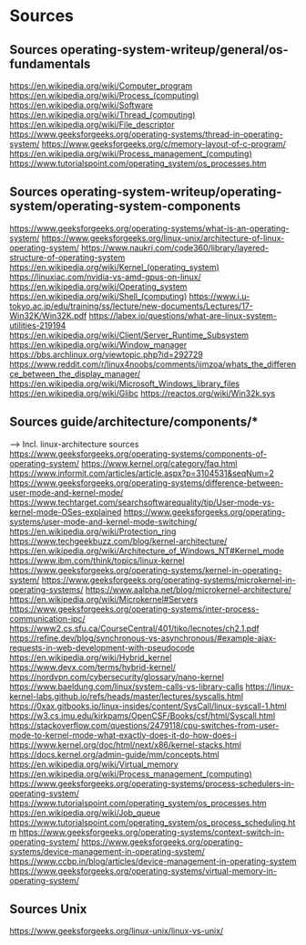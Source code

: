 # Sources

## Sources operating-system-writeup/general/os-fundamentals
https://en.wikipedia.org/wiki/Computer_program
https://en.wikipedia.org/wiki/Process_(computing)
https://en.wikipedia.org/wiki/Software
https://en.wikipedia.org/wiki/Thread_(computing)
https://en.wikipedia.org/wiki/File_descriptor
https://www.geeksforgeeks.org/operating-systems/thread-in-operating-system/
https://www.geeksforgeeks.org/c/memory-layout-of-c-program/
https://en.wikipedia.org/wiki/Process_management_(computing)
https://www.tutorialspoint.com/operating_system/os_processes.htm

## Sources operating-system-writeup/operating-system/operating-system-components
https://www.geeksforgeeks.org/operating-systems/what-is-an-operating-system/
https://www.geeksforgeeks.org/linux-unix/architecture-of-linux-operating-system/
https://www.naukri.com/code360/library/layered-structure-of-operating-system
https://en.wikipedia.org/wiki/Kernel_(operating_system)
https://linuxiac.com/nvidia-vs-amd-gpus-on-linux/
https://en.wikipedia.org/wiki/Operating_system
https://en.wikipedia.org/wiki/Shell_(computing)
https://www.i.u-tokyo.ac.jp/edu/training/ss/lecture/new-documents/Lectures/17-Win32K/Win32K.pdf
https://labex.io/questions/what-are-linux-system-utilities-219194
https://en.wikipedia.org/wiki/Client/Server_Runtime_Subsystem
https://en.wikipedia.org/wiki/Window_manager
https://bbs.archlinux.org/viewtopic.php?id=292729
https://www.reddit.com/r/linux4noobs/comments/ijmzoa/whats_the_difference_between_the_display_manager/
https://en.wikipedia.org/wiki/Microsoft_Windows_library_files
https://en.wikipedia.org/wiki/Glibc
https://reactos.org/wiki/Win32k.sys

## Sources guide/architecture/components/*
--> Incl. linux-architecture sources
https://www.geeksforgeeks.org/operating-systems/components-of-operating-system/
https://www.kernel.org/category/faq.html
https://www.informit.com/articles/article.aspx?p=3104531&seqNum=2
https://www.geeksforgeeks.org/operating-systems/difference-between-user-mode-and-kernel-mode/
https://www.techtarget.com/searchsoftwarequality/tip/User-mode-vs-kernel-mode-OSes-explained
https://www.geeksforgeeks.org/operating-systems/user-mode-and-kernel-mode-switching/
https://en.wikipedia.org/wiki/Protection_ring
https://www.techgeekbuzz.com/blog/kernel-architecture/
https://en.wikipedia.org/wiki/Architecture_of_Windows_NT#Kernel_mode
https://www.ibm.com/think/topics/linux-kernel
https://www.geeksforgeeks.org/operating-systems/kernel-in-operating-system/
https://www.geeksforgeeks.org/operating-systems/microkernel-in-operating-systems/
https://www.aalpha.net/blog/microkernel-architecture/
https://en.wikipedia.org/wiki/Microkernel#Servers
https://www.geeksforgeeks.org/operating-systems/inter-process-communication-ipc/
https://www2.cs.sfu.ca/CourseCentral/401/tiko/lecnotes/ch2.1.pdf
https://refine.dev/blog/synchronous-vs-asynchronous/#example-ajax-requests-in-web-development-with-pseudocode
https://en.wikipedia.org/wiki/Hybrid_kernel
https://www.devx.com/terms/hybrid-kernel/
https://nordvpn.com/cybersecurity/glossary/nano-kernel
https://www.baeldung.com/linux/system-calls-vs-library-calls
https://linux-kernel-labs.github.io/refs/heads/master/lectures/syscalls.html
https://0xax.gitbooks.io/linux-insides/content/SysCall/linux-syscall-1.html
https://w3.cs.jmu.edu/kirkpams/OpenCSF/Books/csf/html/Syscall.html
https://stackoverflow.com/questions/2479118/cpu-switches-from-user-mode-to-kernel-mode-what-exactly-does-it-do-how-does-i
https://www.kernel.org/doc/html/next/x86/kernel-stacks.html
https://docs.kernel.org/admin-guide/mm/concepts.html
https://en.wikipedia.org/wiki/Virtual_memory
https://en.wikipedia.org/wiki/Process_management_(computing)
https://www.geeksforgeeks.org/operating-systems/process-schedulers-in-operating-system/
https://www.tutorialspoint.com/operating_system/os_processes.htm
https://en.wikipedia.org/wiki/Job_queue
https://www.tutorialspoint.com/operating_system/os_process_scheduling.htm
https://www.geeksforgeeks.org/operating-systems/context-switch-in-operating-system/
https://www.geeksforgeeks.org/operating-systems/device-management-in-operating-system/
https://www.ccbp.in/blog/articles/device-management-in-operating-system
https://www.geeksforgeeks.org/operating-systems/virtual-memory-in-operating-system/

## Sources Unix
https://www.geeksforgeeks.org/linux-unix/linux-vs-unix/

<!-- 
Author: cturpn
File: sources.md
Purpose: Documentation of the basic linux architecture to further understand the different components
Created: 2025-08-22
Edited: 2025-08-22
-->

